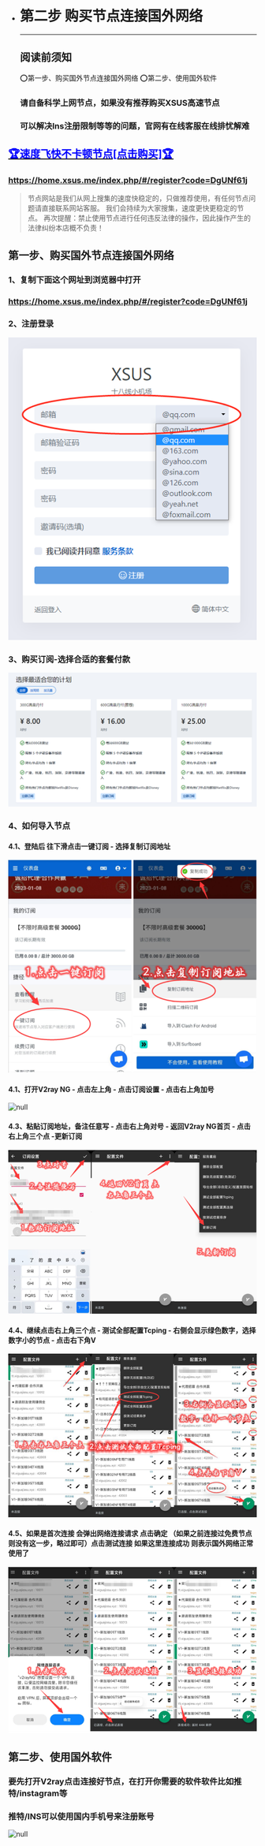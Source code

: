 - # 第二步 购买节点连接国外网络

  ------

  ## 阅读前须知

  ⭕️第一步、购买国外节点连接国外网络
  ⭕️第二步、使用国外软件

  ### 请自备科学上网节点，如果没有推荐购买XSUS高速节点

  ### 可以解决Ins注册限制等等的问题，官网有在线客服在线排忧解难

## [<font color=blue>🏆速度飞快不卡顿节点[点击购买]🏆</font>](https://home.xsus.me/index.php/#/register?code=DgUNf61j)

### <font color=blue>https://home.xsus.me/index.php/#/register?code=DgUNf61j</font>

  > 节点网站是我们从网上搜集的速度快稳定的，只做推荐使用，有任何节点问题请直接联系网站客服。
  > 我们会持续为大家搜集，速度更快更稳定的节点。
  > 再次提醒：禁止使用节点进行任何违反法律的操作，因此操作产生的法律纠纷本店概不负责！

## 第一步、购买国外节点连接国外网络

### 1、复制下面这个网址到浏览器中打开

### <font color=blue>https://home.xsus.me/index.php/#/register?code=DgUNf61j</font>

### 2、注册登录

![](image-20230426215357475.png)

### 3、购买订阅-选择合适的套餐付款

![](image-20230426215456487.png)

### 4、如何导入节点

#### 4.1、登陆后 往下滑点击一键订阅 - 选择复制订阅地址

![](微信截图_20230427011359.png)

#### 4.1、打开V2ray NG - 点击左上角 - 点击订阅设置 - 点击右上角加号

![null](https://www.xiguajiasu.me/media/202301/2023-01-11_134239_3316650.9041522861752337.png)

#### 4.3、粘贴订阅地址，备注任意写 - 点击右上角对号 - 返回V2ray NG首页 - 点击右上角三个点 -更新订阅

![](微信截图_20230427011705.png)

#### 4.4、继续点击右上角三个点 - 测试全部配置Tcping - 右侧会显示绿色数字，选择数字小的节点 - 点击右下角V

![](微信截图_20230427011745.png)

#### 4.5、如果是首次连接 会弹出网络连接请求 点击确定 （如果之前连接过免费节点 则没有这一步，略过即可）点击测试连接 如果这里连接成功 则表示国外网络正常使用了

![](微信截图_20230427011819.png)

## 第二步、使用国外软件

### 要先打开V2ray点击连接好节点，在打开你需要的软件软件比如推特/instagram等

### 推特/INS可以使用国内手机号来注册账号

![null](https://www.xiguajiasu.me/media/202301/2023-01-11_222529_7923000.48783008693683394.png)
